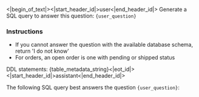 <|begin_of_text|><|start_header_id|>user<|end_header_id|>
Generate a SQL query to answer this question: `{user_question}`
### Instructions
- If you cannot answer the question with the available database schema, return 'I do not know'
- For orders, an open order is one with pending or shipped status

DDL statements:
{table_metadata_string}<|eot_id|><|start_header_id|>assistant<|end_header_id|>

The following SQL query best answers the question `{user_question}`:
```sql

